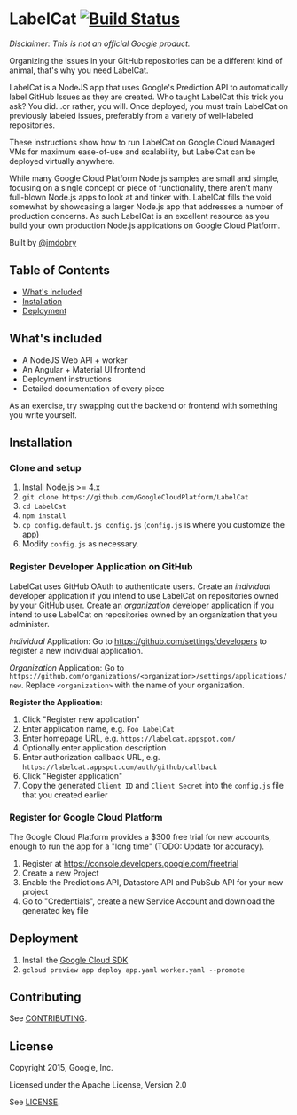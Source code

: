 # LabelCat [![Build Status](https://travis-ci.org/GoogleCloudPlatform/LabelCat.svg)](https://travis-ci.org/GoogleCloudPlatform/LabelCat)

_Disclaimer: This is not an official Google product._

Organizing the issues in your GitHub repositories can be a different kind of
animal, that's why you need LabelCat.

LabelCat is a NodeJS app that uses Google's Prediction API to automatically
label GitHub Issues as they are created. Who taught LabelCat this trick you
ask? You did...or rather, you will. Once deployed, you must train LabelCat on
previously labeled issues, preferably from a variety of well-labeled
repositories.

These instructions show how to run LabelCat on Google Cloud Managed VMs for
maximum ease-of-use and scalability, but LabelCat can be deployed virtually
anywhere.

While many Google Cloud Platform Node.js samples are small and simple, focusing
on a single concept or piece of functionality, there aren't many full-blown
Node.js apps to look at and tinker with. LabelCat fills the void somewhat by
showcasing a larger Node.js app that addresses a number of production concerns.
As such LabelCat is an excellent resource as you build your own production
Node.js applications on Google Cloud Platform.

Built by [@jmdobry][1]

## Table of Contents

- [What's included](#whats-included)
- [Installation](#installation)
- [Deployment](#deployment)

## What's included

- A NodeJS Web API + worker
- An Angular + Material UI frontend
- Deployment instructions
- Detailed documentation of every piece

As an exercise, try swapping out the backend or frontend with something you
write yourself.

## Installation

### Clone and setup

1. Install Node.js >= 4.x
1. `git clone https://github.com/GoogleCloudPlatform/LabelCat`
1. `cd LabelCat`
1. `npm install`
1. `cp config.default.js config.js` (`config.js` is where you customize the app)
1. Modify `config.js` as necessary.

### Register Developer Application on GitHub

LabelCat uses GitHub OAuth to authenticate users. Create an _individual_
developer application if you intend to use LabelCat on repositories owned by
your GitHub user. Create an _organization_ developer application if you intend
to use LabelCat on repositories owned by an organization that you administer.

_Individual_ Application: Go to https://github.com/settings/developers to
register a new individual application.

_Organization_ Application: Go to
`https://github.com/organizations/<organization>/settings/applications/new`.
Replace `<organization>` with the name of your organization.

__Register the Application__:

1. Click "Register new application"
1. Enter application name, e.g. `Foo LabelCat`
1. Enter homepage URL, e.g. `https://labelcat.appspot.com/`
1. Optionally enter application description
1. Enter authorization callback URL, e.g.
`https://labelcat.appspot.com/auth/github/callback`
1. Click "Register application"
1. Copy the generated `Client ID` and `Client Secret` into the `config.js` file
that you created earlier

### Register for Google Cloud Platform

The Google Cloud Platform provides a $300 free trial for new accounts, enough to
run the app for a "long time" (TODO: Update for accuracy). 

1. Register at https://console.developers.google.com/freetrial
1. Create a new Project
1. Enable the Predictions API, Datastore API and PubSub API for your new project
1. Go to "Credentials", create a new Service Account and download the generated
key file

## Deployment

1. Install the [Google Cloud SDK][2]
1. `gcloud preview app deploy app.yaml worker.yaml --promote`

## Contributing

See [CONTRIBUTING][3].

## License

Copyright 2015, Google, Inc.

Licensed under the Apache License, Version 2.0

See [LICENSE][4].

[1]: https://github.com/jmdobry
[2]: https://cloud.google.com/sdk/
[3]: https://github.com/GoogleCloudPlatform/LabelCat/blob/master/CONTRIBUTING.md
[4]: https://github.com/GoogleCloudPlatform/LabelCat/blob/master/LICENSE
